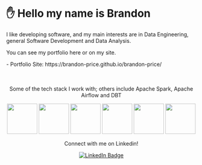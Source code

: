 <div>
  <div>
    <h1>
        ✋ Hello my name is Brandon 
    </h1>
    <p>I like developing software, and my main interests are in Data Engineering, general Software Development and Data Analysis.</p>
    <p>You can see my portfolio here or on my site.</p>
      - Portfolio Site: https://brandon-price.github.io/brandon-price/ <br><br>
  </div>
  <br>
  <div align=center>
    <p>Some of the tech stack I work with; others include Apache Spark, Apache Airflow and DBT</p>
    <img style='height: 80px; width: 80px' src='https://media3.giphy.com/media/v1.Y2lkPTc5MGI3NjExdHRxdW5lZzVmbWFlemxjMWFneHc1ZDVhZmR1YmNvajJ3bG15b3prZyZlcD12MV9pbnRlcm5hbF9naWZfYnlfaWQmY3Q9cw/LMt9638dO8dftAjtco/giphy.webp'/>
    <img style='height: 80px; width: 80px' src='https://media2.giphy.com/media/v1.Y2lkPTc5MGI3NjExbnFub3RqaWZ3a2JlNGpvbTVyNnd0dXlwbmptN3J1NGQ5ejAzM2g3dyZlcD12MV9pbnRlcm5hbF9naWZfYnlfaWQmY3Q9cw/kdFc8fubgS31b8DsVu/giphy.webp'/>
    <img style='height: 80px; width: 80px' src='https://media1.giphy.com/media/eNAsjO55tPbgaor7ma/200w.webp'/>
    <img style='height: 80px; width: 80px' src='https://media1.giphy.com/media/ln7z2eWriiQAllfVcn/200w.webp'/>
    <img style='height: 80px; width: 80px' src='https://media1.giphy.com/media/XAxylRMCdpbEWUAvr8/200w.webp'/>
    <img style='height: 80px; width: 80px' src='https://media0.giphy.com/media/fsEaZldNC8A1PJ3mwp/200w.webp'/> <br>
    
  </div>
</div>

<div align='center'>
    <p>Connect with me on Linkedin!</p>
      <a href='https://linkedin.com/in/brandonprice-' target='_blank'>
        <img src="https://img.shields.io/badge/LinkedIn-blue?style=for-the-badge&logo=linkedin&logoColor=white" alt="LinkedIn Badge"/>
      </a>
</div>
